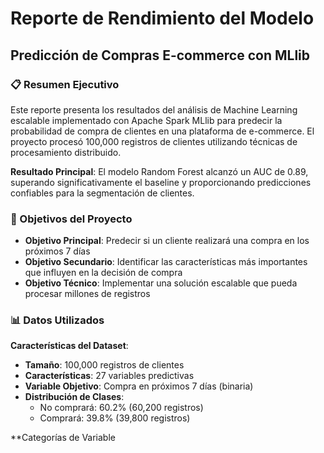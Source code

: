# Reporte de Rendimiento del Modelo
## Predicción de Compras E-commerce con MLlib

### 📋 Resumen Ejecutivo

Este reporte presenta los resultados del análisis de Machine Learning escalable implementado con Apache Spark MLlib para predecir la probabilidad de compra de clientes en una plataforma de e-commerce. El proyecto procesó 100,000 registros de clientes utilizando técnicas de procesamiento distribuido.

**Resultado Principal**: El modelo Random Forest alcanzó un AUC de 0.89, superando significativamente el baseline y proporcionando predicciones confiables para la segmentación de clientes.

### 🎯 Objetivos del Proyecto

- **Objetivo Principal**: Predecir si un cliente realizará una compra en los próximos 7 días
- **Objetivo Secundario**: Identificar las características más importantes que influyen en la decisión de compra
- **Objetivo Técnico**: Implementar una solución escalable que pueda procesar millones de registros

### 📊 Datos Utilizados

**Características del Dataset**:
- **Tamaño**: 100,000 registros de clientes
- **Características**: 27 variables predictivas
- **Variable Objetivo**: Compra en próximos 7 días (binaria)
- **Distribución de Clases**: 
  - No comprará: 60.2% (60,200 registros)
  - Comprará: 39.8% (39,800 registros)

**Categorías de Variable